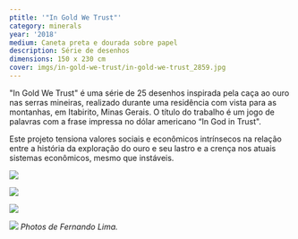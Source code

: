 ```yaml
---
ptitle: '"In Gold We Trust"'
category: minerals
year: '2018'
medium: Caneta preta e dourada sobre papel
description: Série de desenhos
dimensions: 150 x 230 cm
cover: imgs/in-gold-we-trust/in-gold-we-trust_2859.jpg
---
```

"In Gold We Trust" é uma série de 25 desenhos inspirada pela caça ao ouro nas serras mineiras, realizado durante uma residência com vista para as montanhas, em Itabirito, Minas Gerais. O título do trabalho é um jogo de palavras com a frase impressa no dólar americano “In God in Trust".

Este projeto tensiona valores sociais e econômicos intrínsecos na relação entre a história da exploração do ouro e seu lastro e a crença nos atuais sistemas econômicos, mesmo que instáveis.

![]({{site.baseurl}}/imgs/in-gold-we-trust/in-gold-we-trust_2832.jpg)

![]({{site.baseurl}}/imgs/in-gold-we-trust/in-gold-we-trust_2844.jpg)

![]({{site.baseurl}}/imgs/in-gold-we-trust/in-gold-we-trust_2839.jpg)

![]({{site.baseurl}}/imgs/in-gold-we-trust/in-gold-we-trust_2858.jpg)
_Photos de Fernando Lima._
